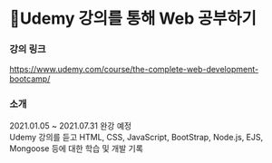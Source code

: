 # :pencil:Udemy 강의를 통해 Web 공부하기

### 강의 링크
https://www.udemy.com/course/the-complete-web-development-bootcamp/

### 소개
2021.01.05 ~ 2021.07.31 완강 예정<br>
Udemy 강의를 듣고 HTML, CSS, JavaScript, BootStrap, Node.js, EJS, Mongoose 등에 대한 학습 및 개발 기록
